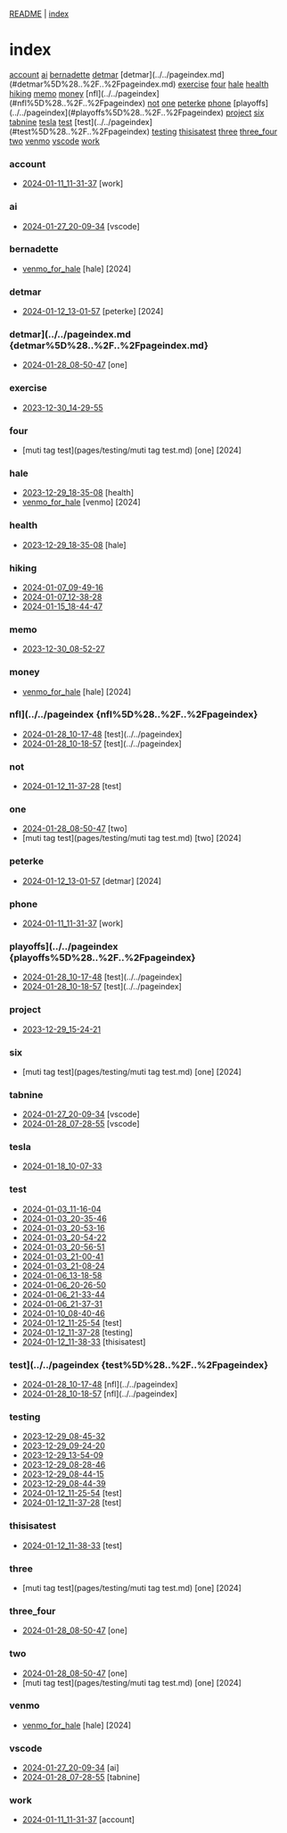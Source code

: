 [README](README.md) | [index](pageindex.md)

# index

[account](#account) [ai](#ai) [bernadette](#bernadette) [detmar](#detmar) [detmar](../../pageindex.md](#detmar%5D%28..%2F..%2Fpageindex.md) [exercise](#exercise) [four](#four) [hale](#hale) [health](#health) [hiking](#hiking) [memo](#memo) [money](#money) [nfl](../../pageindex](#nfl%5D%28..%2F..%2Fpageindex) [not](#not) [one](#one) [peterke](#peterke) [phone](#phone) [playoffs](../../pageindex](#playoffs%5D%28..%2F..%2Fpageindex) [project](#project) [six](#six) [tabnine](#tabnine) [tesla](#tesla) [test](#test) [test](../../pageindex](#test%5D%28..%2F..%2Fpageindex) [testing](#testing) [thisisatest](#thisisatest) [three](#three) [three_four](#three_four) [two](#two) [venmo](#venmo) [vscode](#vscode) [work](#work) 

### account
* [2024-01-11_11-31-37](pages/testing/2024-01-11_11-31-37.md) [work]

### ai
* [2024-01-27_20-09-34](pages/testing/2024-01-27_20-09-34.md) [vscode]

### bernadette
* [venmo_for_hale](pages/2024-01/venmo_for_hale.md) [hale] [2024]

### detmar
* [2024-01-12_13-01-57](pages/testing/2024-01-12_13-01-57.md) [peterke] [2024]

### detmar](../../pageindex.md {detmar%5D%28..%2F..%2Fpageindex.md}
* [2024-01-28_08-50-47](pages/testing/2024-01-28_08-50-47.md) [one]

### exercise
* [2023-12-30_14-29-55](pages/2023-12/2023-12-30_14-29-55.md)

### four
* [muti tag test](pages/testing/muti tag test.md) [one] [2024]

### hale
* [2023-12-29_18-35-08](pages/2023-12/2023-12-29_18-35-08.md) [health]
* [venmo_for_hale](pages/2024-01/venmo_for_hale.md) [venmo] [2024]

### health
* [2023-12-29_18-35-08](pages/2023-12/2023-12-29_18-35-08.md) [hale]

### hiking
* [2024-01-07_09-49-16](pages/testing/2024-01-07_09-49-16.md)
* [2024-01-07_12-38-28](pages/testing/2024-01-07_12-38-28.md)
* [2024-01-15_18-44-47](pages/testing/2024-01-15_18-44-47.md)

### memo
* [2023-12-30_08-52-27](pages/2023-12/2023-12-30_08-52-27.md)

### money
* [venmo_for_hale](pages/2024-01/venmo_for_hale.md) [hale] [2024]

### nfl](../../pageindex {nfl%5D%28..%2F..%2Fpageindex}
* [2024-01-28_10-17-48](pages/testing/2024-01-28_10-17-48.md) [test](../../pageindex]
* [2024-01-28_10-18-57](pages/testing/2024-01-28_10-18-57.md) [test](../../pageindex]

### not
* [2024-01-12_11-37-28](pages/testing/2024-01-12_11-37-28.md) [test]

### one
* [2024-01-28_08-50-47](pages/testing/2024-01-28_08-50-47.md) [two]
* [muti tag test](pages/testing/muti tag test.md) [two] [2024]

### peterke
* [2024-01-12_13-01-57](pages/testing/2024-01-12_13-01-57.md) [detmar] [2024]

### phone
* [2024-01-11_11-31-37](pages/testing/2024-01-11_11-31-37.md) [work]

### playoffs](../../pageindex {playoffs%5D%28..%2F..%2Fpageindex}
* [2024-01-28_10-17-48](pages/testing/2024-01-28_10-17-48.md) [test](../../pageindex]
* [2024-01-28_10-18-57](pages/testing/2024-01-28_10-18-57.md) [test](../../pageindex]

### project
* [2023-12-29_15-24-21](pages/2023-12/2023-12-29_15-24-21.md)

### six
* [muti tag test](pages/testing/muti tag test.md) [one] [2024]

### tabnine
* [2024-01-27_20-09-34](pages/testing/2024-01-27_20-09-34.md) [vscode]
* [2024-01-28_07-28-55](pages/testing/2024-01-28_07-28-55.md) [vscode]

### tesla
* [2024-01-18_10-07-33](pages/testing/2024-01-18_10-07-33.md)

### test
* [2024-01-03_11-16-04](pages/2024-01/2024-01-03_11-16-04.md)
* [2024-01-03_20-35-46](pages/2024-01/2024-01-03_20-35-46.md)
* [2024-01-03_20-53-16](pages/2024-01/2024-01-03_20-53-16.md)
* [2024-01-03_20-54-22](pages/2024-01/2024-01-03_20-54-22.md)
* [2024-01-03_20-56-51](pages/2024-01/2024-01-03_20-56-51.md)
* [2024-01-03_21-00-41](pages/2024-01/2024-01-03_21-00-41.md)
* [2024-01-03_21-08-24](pages/2024-01/2024-01-03_21-08-24.md)
* [2024-01-06_13-18-58](pages/2024-01/2024-01-06_13-18-58.md)
* [2024-01-06_20-26-50](pages/2024-01/2024-01-06_20-26-50.md)
* [2024-01-06_21-33-44](pages/2024-01/2024-01-06_21-33-44.md)
* [2024-01-06_21-37-31](pages/2024-01/2024-01-06_21-37-31.md)
* [2024-01-10_08-40-46](pages/testing/2024-01-10_08-40-46.md)
* [2024-01-12_11-25-54](pages/testing/2024-01-12_11-25-54.md) [test]
* [2024-01-12_11-37-28](pages/testing/2024-01-12_11-37-28.md) [testing]
* [2024-01-12_11-38-33](pages/testing/2024-01-12_11-38-33.md) [thisisatest]

### test](../../pageindex {test%5D%28..%2F..%2Fpageindex}
* [2024-01-28_10-17-48](pages/testing/2024-01-28_10-17-48.md) [nfl](../../pageindex]
* [2024-01-28_10-18-57](pages/testing/2024-01-28_10-18-57.md) [nfl](../../pageindex]

### testing
* [2023-12-29_08-45-32](pages/2023-12/2023-12-29_08-45-32.md)
* [2023-12-29_09-24-20](pages/2023-12/2023-12-29_09-24-20.md)
* [2023-12-29_13-54-09](pages/2023-12/2023-12-29_13-54-09.md)
* [2023-12-29_08-28-46](pages/2023-12-29_08-28-46.md)
* [2023-12-29_08-44-15](pages/2023-12-29_08-44-15.md)
* [2023-12-29_08-44-39](pages/2023-12-29_08-44-39.md)
* [2024-01-12_11-25-54](pages/testing/2024-01-12_11-25-54.md) [test]
* [2024-01-12_11-37-28](pages/testing/2024-01-12_11-37-28.md) [test]

### thisisatest
* [2024-01-12_11-38-33](pages/testing/2024-01-12_11-38-33.md) [test]

### three
* [muti tag test](pages/testing/muti tag test.md) [one] [2024]

### three_four
* [2024-01-28_08-50-47](pages/testing/2024-01-28_08-50-47.md) [one]

### two
* [2024-01-28_08-50-47](pages/testing/2024-01-28_08-50-47.md) [one]
* [muti tag test](pages/testing/muti tag test.md) [one] [2024]

### venmo
* [venmo_for_hale](pages/2024-01/venmo_for_hale.md) [hale] [2024]

### vscode
* [2024-01-27_20-09-34](pages/testing/2024-01-27_20-09-34.md) [ai]
* [2024-01-28_07-28-55](pages/testing/2024-01-28_07-28-55.md) [tabnine]

### work
* [2024-01-11_11-31-37](pages/testing/2024-01-11_11-31-37.md) [account]


